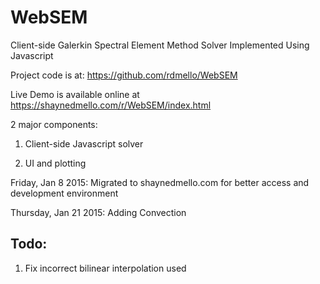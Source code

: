 # WebSEM

Client-side Galerkin Spectral Element Method Solver Implemented Using Javascript 

Project code is at: https://github.com/rdmello/WebSEM

Live Demo is available online at https://shaynedmello.com/r/WebSEM/index.html

2 major components:

1. Client-side Javascript solver

2. UI and plotting


Friday, Jan 8 2015: Migrated to shaynedmello.com for better access and development environment


Thursday, Jan 21 2015: Adding Convection


## Todo:

1. Fix incorrect bilinear interpolation used


